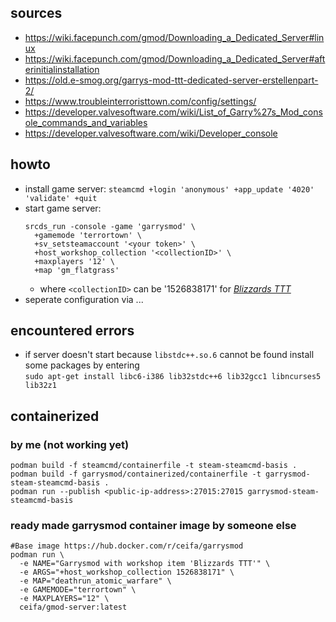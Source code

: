 ## sources

+ https://wiki.facepunch.com/gmod/Downloading_a_Dedicated_Server#linux
+ https://wiki.facepunch.com/gmod/Downloading_a_Dedicated_Server#afterinitialinstallation
+ https://old.e-smog.org/garrys-mod-ttt-dedicated-server-erstellenpart-2/
+ https://www.troubleinterroristtown.com/config/settings/
+ https://developer.valvesoftware.com/wiki/List_of_Garry%27s_Mod_console_commands_and_variables
+ https://developer.valvesoftware.com/wiki/Developer_console


##  howto

+ install game server: `steamcmd +login 'anonymous' +app_update '4020' 'validate' +quit`
+ start game server:
  ```
  srcds_run -console -game 'garrysmod' \
    +gamemode 'terrortown' \
    +sv_setsteamaccount '<your token>' \
    +host_workshop_collection '<collectionID>' \
    +maxplayers '12' \
    +map 'gm_flatgrass'
  ```
  + where `<collectionID>` can be '1526838171' for
    [*Blizzards TTT*](https://steamcommunity.com/sharedfiles/filedetails/?id=1526838171)
+ seperate configuration via ...



## encountered errors

+ if server doesn't start because `libstdc++.so.6` cannot be found install some packages by entering  
  `sudo apt-get install libc6-i386 lib32stdc++6 lib32gcc1 libncurses5 lib32z1`



## containerized

### by me (not working yet)

```
podman build -f steamcmd/containerfile -t steam-steamcmd-basis .
podman build -f garrysmod/containerized/containerfile -t garrysmod-steam-steamcmd-basis .
podman run --publish <public-ip-address>:27015:27015 garrysmod-steam-steamcmd-basis
```


### ready made garrysmod container image by someone else

```
#Base image https://hub.docker.com/r/ceifa/garrysmod
podman run \
  -e NAME="Garrysmod with workshop item 'Blizzards TTT'" \
  -e ARGS="+host_workshop_collection 1526838171" \
  -e MAP="deathrun_atomic_warfare" \
  -e GAMEMODE="terrortown" \
  -e MAXPLAYERS="12" \
  ceifa/gmod-server:latest
```
